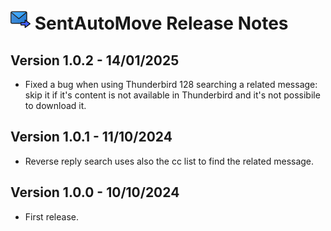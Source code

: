  # ![SentAutoMove icon](images/icon-32px.png "ThunderAI") SentAutoMove Release Notes




<h2>Version 1.0.2 - 14/01/2025</h2>
  <ul>
    <li>Fixed a bug when using Thunderbird 128 searching a related message: skip it if it's content is not available in Thunderbird and it's not possibile to download it.</li>
  </ul>
<h2>Version 1.0.1 - 11/10/2024</h2>
  <ul>
    <li>Reverse reply search uses also the cc list to find the related message.</li>
  </ul>
<h2>Version 1.0.0 - 10/10/2024</h2>
  <ul>
    <li>First release.</li>
  </ul>
